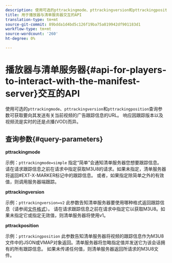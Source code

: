 ```yaml
---
description: 使用可选的pttrackingmode、pttrackingversion和pttrackingposition查询参数可获取要向其发送有关当前视频的广告跟踪信息的URL。 响应因跟踪版本以及视频流是实时的还是点播(VOD)而异。
title: 用于播放器与清单服务器交互的API
translation-type: tm+mt
source-git-commit: 89bdda1d4bd5c126f19ba75a819942df901183d1
workflow-type: tm+mt
source-wordcount: '260'
ht-degree: 0%

---
```



# 播放器与清单服务器{#api-for-players-to-interact-with-the-manifest-server}交互的API

使用可选的`pttrackingmode`、`pttrackingversion`和`pttrackingposition`查询参数可获取要向其发送有关当前视频的广告跟踪信息的URL。 响应因跟踪版本以及视频流是实时的还是点播(VOD)而异。

## 查询参数{#query-parameters}

**pttrackingmode**

示例：`pttrackingmode=simple`
指定“简单”会通知清单服务器您想要跟踪信息。
请在请求跟踪信息之前在请求中指定获取M3U8的请求。如果未指定，清单服务器将返回#EXT-X-MARKER标记中的跟踪信息。
或者，如果指定除简单之外的有效值，则调用服务器端跟踪。

**pttrackingversion**

示例：`pttrackingversion=v2`
此参数告知清单服务器要使用哪种格式返回跟踪信息（请参阅[文件格式](/help/primetime-ad-insertion/~old-msapi-topics/ms-list-file-formats/ms-api-file-formats.md)）。
请在请求跟踪信息之前在请求中指定它以获取M3U8。如果未指定它或指定无效值，则清单服务器将使用v1。

**pttrackposition**

示例：`pttrackingposition`
此参数告知清单服务器将视频的跟踪信息作为M3U8文件中的JSON或VMAP对象返回。清单服务器将忽略指定值并发送它为该会话拥有的所有跟踪信息。 如果未传递任何值，则清单服务器返回所请求的M3U8文件。
